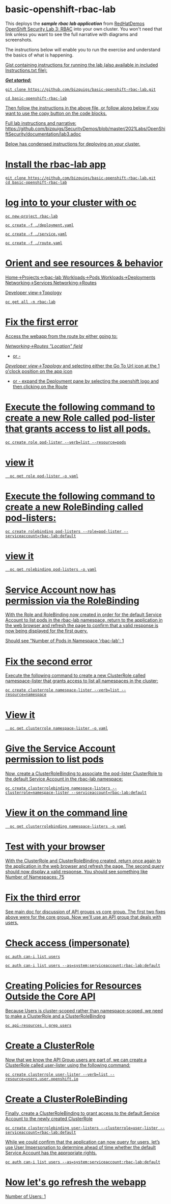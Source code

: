 # basic-openshift-rbac-lab
This deploys the ***sample rbac lab application*** from [RedHatDemos OpenShift Security Lab 3: RBAC](https://github.com/RedHatDemos/SecurityDemos/blob/master/2021Labs/OpenShiftSecurity/documentation/lab3.adoc) into your own cluster. You won't need that link unless you want to see the full narrative with diagrams and screenshots.

The instructions below will enable you to run the exercise and understand the basics of what is happening.

<u>[Gist containing instructions](https://gist.github.com/bizquigs/06ff9635b4b78753d03d05b98b476804) for running the lab (also available in included [Instructions.txt](https://github.com/bizquigs/basic-openshift-rbac-lab/blob/main/Instructions.txt) file):</ul>

***Get started:***
```
git clone https://github.com/bizquigs/basic-openshift-rbac-lab.git

cd basic-openshift-rbac-lab

```
Then follow the instructions in the above file, or follow along below if you want to use the copy button on the code blocks.

Full lab instructions and narrative:
https://github.com/bizquigs/SecurityDemos/blob/master/2021Labs/OpenShiftSecurity/documentation/lab3.adoc

Below has condensed instructions for deploying on _your_ cluster.



# Install the rbac-lab app

```
git clone https://github.com/bizquigs/basic-openshift-rbac-lab.git
cd basic-openshift-rbac-lab
```

# log into to your cluster with oc

```
oc new-project rbac-lab
```
```
oc create -f ./deployment.yaml
```
```
oc create -f ./service.yaml
```
```
oc create -f ./route.yaml
```

# Orient and see resources & behavior 

Home->Projects->rbac-lab
Workloads->Pods
Workloads->Deployments
Networking->Services
Networking->Routes

Developer view->Topology

```
oc get all -n rbac-lab
```

# Fix the first error


Access the webapp from the route by either going to:

_Networking->Routes "Location" field_

 - or -

_Developer view->Topology_
and selecting either the Go To Url icon at the 1 o'clock position on the app icon
 - or -
expand the Deployment pane by selecting the openshift logo and then clicking on the Route 


# Execute the following command to create a new Role called pod-lister that grants access to list all pods.
```
oc create role pod-lister --verb=list --resource=pods
```

  # view it
```
  oc get role pod-lister -o yaml
```


# Execute the following command to create a new RoleBinding called pod-listers:
```
oc create rolebinding pod-listers --role=pod-lister --serviceaccount=rbac-lab:default
```
 
  # view it
```
  oc get rolebinding pod-listers -o yaml
```
  
# Service Account now has permission via the RoleBinding
With the Role and RoleBinding now created in order for the default Service Account to list pods in the rbac-lab namespace, return to the application in the web browser and refresh the page to confirm that a valid response is now being displayed for the first query.

Should see "Number of Pods in Namespace 'rbac-lab': 1


# Fix the second error


Execute the following command to create a new ClusterRole called namespace-lister that grants access to list all namespaces in the cluster:
```
oc create clusterrole namespace-lister --verb=list --resource=namespace
```

  # View it
```
  oc get clusterrole namespace-lister -o yaml
```  


# Give the Service Account permission to list pods
Now, create a ClusterRoleBinding to associate the pod-lister ClusterRole to the default Service Account in the rbac-lab namespace:
```
oc create clusterrolebinding namespace-listers --clusterrole=namespace-lister --serviceaccount=rbac-lab:default
```

  # View it on the command line
```
  oc get clusterrolebinding namespace-listers -o yaml
```

# Test with your browser
With the ClusterRole and ClusterRoleBinding created, return once again to the application in the web browser and refresh the page. The second query should now display a valid response. You should see something like
Number of Namespaces: 75



# Fix the third error

See main doc for discussion of API groups vs core group. The first two fixes above were for the core group. Now we'll use an API group that deals with users.

# Check access (impersonate)
```
oc auth can-i list users
```
```
oc auth can-i list users --as=system:serviceaccount:rbac-lab:default
```
# Creating Policies for Resources Outside the Core API

Because Users is cluster-scoped rather than namespace-scoped, we need to make a ClusterRole and a ClusterRoleBinding

```
oc api-resources | grep users
```

# Create a ClusterRole
Now that we know the API Group users are part of, we can create a ClusterRole called user-lister using the following command:
```
oc create clusterrole user-lister --verb=list --resource=users.user.openshift.io
```

# Create a ClusterRoleBinding
Finally, create a ClusterRoleBinding to grant access to the default Service Account to the newly created ClusterRole
```
oc create clusterrolebinding user-listers --clusterrole=user-lister --serviceaccount=rbac-lab:default
```

While we could confirm that the application can now query for users, 
let’s use User Impersonation to determine ahead of time whether the default Service Account has the appropriate rights.
```
oc auth can-i list users --as=system:serviceaccount:rbac-lab:default
```

# Now let's go refresh the webapp
Number of Users: 1
